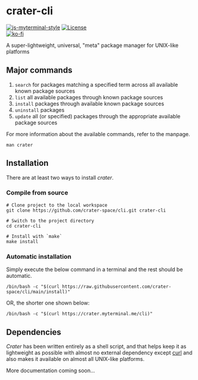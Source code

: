 # crater-cli

[![js-myterminal-style](https://img.shields.io/badge/code%20style-myterminal-blue.svg)](https://www.npmjs.com/package/eslint-config-myterminal)
[![License](https://img.shields.io/github/license/crater-space/cli.svg)](https://opensource.org/licenses/MIT)  
[![ko-fi](https://ko-fi.com/img/githubbutton_sm.svg)](https://ko-fi.com/Y8Y5E5GL7)

A super-lightweight, universal, "meta" package manager for UNIX-like platforms

## Major commands

1. `search` for packages matching a specified term across all available known package sources
2. `list` all available packages through known package sources
3. `install` packages through available known package sources
4. `uninstall` packages
5. `update` all (or specified) packages through the appropriate available package sources

For more information about the available commands, refer to the manpage.

    man crater

## Installation

There are at least two ways to install *crater*.

### Compile from source

    # Clone project to the local workspace
    git clone https://github.com/crater-space/cli.git crater-cli

    # Switch to the project directory
    cd crater-cli

    # Install with `make`
    make install

### Automatic installation

Simply execute the below command in a terminal and the rest should be automatic.

    /bin/bash -c "$(curl https://raw.githubusercontent.com/crater-space/cli/main/install)"

OR, the shorter one shown below:

    /bin/bash -c "$(curl https://crater.myterminal.me/cli)"

## Dependencies

*Crater* has been written entirely as a shell script, and that helps keep it as lightweight as possible with almost no external dependency except [curl](https://curl.se) and also makes it available on almost all UNIX-like platforms.

More documentation coming soon...
